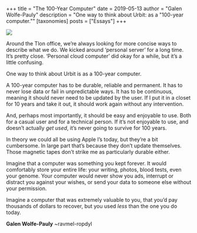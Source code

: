 +++
title = "The 100-Year Computer"
date = 2019-05-13
author = "Galen Wolfe-Pauly"
description = "One way to think about Urbit: as a \"100-year computer.\""
[taxonomies]
posts = ["Essays"]
+++

![](https://media.urbit.org/site/posts/essays/100-year-computer-1.png)

Around the Tlon office, we’re always looking for more concise ways to describe what we do. We kicked around ‘personal server’ for a long time. It’s pretty close. ‘Personal cloud computer’ did okay for a while, but it’s a little confusing. 

One way to think about Urbit is as a 100-year computer. 

A 100-year computer has to be durable, reliable and permanent. It has to never lose data or fail in unpredictable ways. It has to be continuous, meaning it should never need to be updated by the user. If I put it in a closet for 10 years and take it out, it should work again without any intervention. 

And, perhaps most importantly, it should be easy and enjoyable to use. Both for a casual user and for a technical person. If it’s not enjoyable to use, and doesn’t actually *get used*, it’s never going to survive for 100 years. 

In theory we could all be using Apple I’s today, but they’re a bit cumbersome. In large part that’s because they don’t update themselves. Those magnetic tapes don’t strike me as particularly durable either.

Imagine that a computer was something you kept forever. It would comfortably store your entire life: your writing, photos, blood tests, even your genome. Your computer would never show you ads, interrupt or distract you against your wishes, or send your data to someone else without your permission. 

Imagine a computer that was extremely valuable to you, that you’d pay thousands of dollars to recover, but you used *less* than the one you do today. 

**Galen Wolfe-Pauly** ~ravmel-ropdyl
